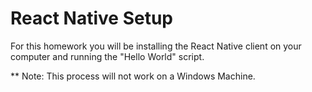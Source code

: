 # React Native Setup

For this homework you will be installing the React Native client on your computer and running the "Hello World" script.

** Note: This process will not work on a Windows Machine.
